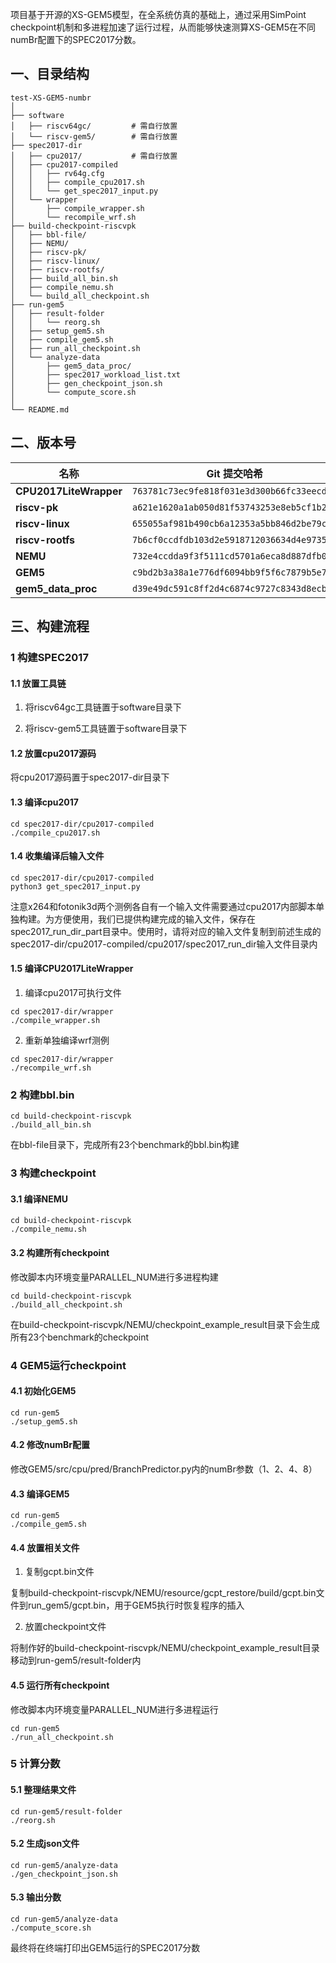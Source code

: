 项目基于开源的XS-GEM5模型，在全系统仿真的基础上，通过采用SimPoint checkpoint机制和多进程加速了运行过程，从而能够快速测算XS-GEM5在不同numBr配置下的SPEC2017分数。

## 一、目录结构

```
test-XS-GEM5-numbr
│
├── software
│   ├── riscv64gc/         # 需自行放置
│   └── riscv-gem5/        # 需自行放置
├── spec2017-dir
│   ├── cpu2017/           # 需自行放置
│   ├── cpu2017-compiled
│   │   ├── rv64g.cfg
│   │   ├── compile_cpu2017.sh
│   │   └── get_spec2017_input.py
│   └── wrapper
│       ├── compile_wrapper.sh
│       └── recompile_wrf.sh
├── build-checkpoint-riscvpk
│   ├── bbl-file/
│   ├── NEMU/
│   ├── riscv-pk/
│   ├── riscv-linux/
│   ├── riscv-rootfs/
│   ├── build_all_bin.sh
│   ├── compile_nemu.sh
│   └── build_all_checkpoint.sh
├── run-gem5
│   ├── result-folder
│   │   └── reorg.sh
│   ├── setup_gem5.sh
│   ├── compile_gem5.sh
│   ├── run_all_checkpoint.sh
│   └── analyze-data
│       ├── gem5_data_proc/
│       ├── spec2017_workload_list.txt
│       ├── gen_checkpoint_json.sh
│       └── compute_score.sh
│
└── README.md
```

## 二、版本号

| 名称 | Git 提交哈希 |
| ---------------------- | ------------------------------------------ |
| **CPU2017LiteWrapper** | `763781c73ec9fe818f031e3d300b66fc33eecd7e` |
| **riscv-pk**           | `a621e1620a1ab050d81f53743253e8eb5cf1b24e` |
| **riscv-linux**        | `655055af981b490cb6a12353a5bb846d2be79c6f` |
| **riscv-rootfs**       | `7b6cf0ccdfdb103d2e5918712036634d4e973552` |
| **NEMU**               | `732e4ccdda9f3f5111cd5701a6eca8d887dfb025` |
| **GEM5**               | `c9bd2b3a38a1e776df6094bb9f5f6c7879b5e71c` |
| **gem5_data_proc**     | `d39e49dc591c8ff2d4c6874c9727c8343d8ecb32` |

## 三、构建流程

### 1 构建SPEC2017

#### 1.1 放置工具链

1. 将riscv64gc工具链置于software目录下

2. 将riscv-gem5工具链置于software目录下

#### 1.2 放置cpu2017源码

将cpu2017源码置于spec2017-dir目录下

#### 1.3 编译cpu2017

```shell
cd spec2017-dir/cpu2017-compiled
./compile_cpu2017.sh
```

#### 1.4 收集编译后输入文件

```shell
cd spec2017-dir/cpu2017-compiled
python3 get_spec2017_input.py
```
注意x264和fotonik3d两个测例各自有一个输入文件需要通过cpu2017内部脚本单独构建。为方便使用，我们已提供构建完成的输入文件，保存在spec2017_run_dir_part目录中。使用时，请将对应的输入文件复制到前述生成的spec2017-dir/cpu2017-compiled/cpu2017/spec2017_run_dir输入文件目录内

#### 1.5 编译CPU2017LiteWrapper

1. 编译cpu2017可执行文件

```shell
cd spec2017-dir/wrapper
./compile_wrapper.sh
```

2. 重新单独编译wrf测例

```shell
cd spec2017-dir/wrapper
./recompile_wrf.sh
```

### 2 构建bbl.bin

```shell
cd build-checkpoint-riscvpk
./build_all_bin.sh
```

在bbl-file目录下，完成所有23个benchmark的bbl.bin构建

### 3 构建checkpoint

#### 3.1 编译NEMU

```shell
cd build-checkpoint-riscvpk
./compile_nemu.sh
```

#### 3.2 构建所有checkpoint

修改脚本内环境变量PARALLEL_NUM进行多进程构建

```shell
cd build-checkpoint-riscvpk
./build_all_checkpoint.sh
```

在build-checkpoint-riscvpk/NEMU/checkpoint_example_result目录下会生成所有23个benchmark的checkpoint

### 4 GEM5运行checkpoint

#### 4.1 初始化GEM5

```shell
cd run-gem5
./setup_gem5.sh
```

#### 4.2 修改numBr配置

修改GEM5/src/cpu/pred/BranchPredictor.py内的numBr参数（1、2、4、8）

#### 4.3 编译GEM5

```shell
cd run-gem5
./compile_gem5.sh
```

#### 4.4 放置相关文件

1. 复制gcpt.bin文件

复制build-checkpoint-riscvpk/NEMU/resource/gcpt_restore/build/gcpt.bin文件到run_gem5/gcpt.bin，用于GEM5执行时恢复程序的插入

2. 放置checkpoint文件

将制作好的build-checkpoint-riscvpk/NEMU/checkpoint_example_result目录移动到run-gem5/result-folder内

#### 4.5 运行所有checkpoint

修改脚本内环境变量PARALLEL_NUM进行多进程运行

```shell
cd run-gem5
./run_all_checkpoint.sh
```

### 5 计算分数

#### 5.1 整理结果文件

```shell
cd run-gem5/result-folder
./reorg.sh
```

#### 5.2 生成json文件

```shell
cd run-gem5/analyze-data
./gen_checkpoint_json.sh
```

#### 5.3 输出分数

```shell
cd run-gem5/analyze-data
./compute_score.sh
```

最终将在终端打印出GEM5运行的SPEC2017分数
